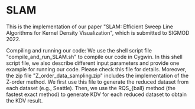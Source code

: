 # SLAM
This is the implementation of our paper "SLAM: Efficient Sweep Line Algorithms for Kernel Density Visualization", which is submitted to SIGMOD 2022.

Compiling and running our code:
We use the shell script file "compile_and_run_SLAM.sh" to compile our code in Cygwin. In this shell script file, we also describe different input parameters and provide one example for running our code. Please check this file for details. Moreover, the zip file "Z_order_data_sampling.zip" includes the implementation of the Z-order method. We first use this file to generate the reduced dataset from each dataset (e.g., Seattle). Then, we use the RQS_{ball} method (the fastest exact method) to generate KDV for each reduced dataset to obtain the KDV result.
